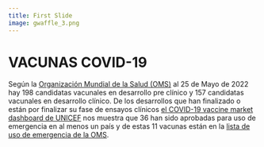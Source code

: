 ```yaml
---
title: First Slide
image: gwaffle_3.png
---
```


# VACUNAS COVID-19

Según la [Organización Mundial de la Salud (OMS)](https://www.who.int/publications/m/item/draft-landscape-of-covid-19-candidate-vaccines) al 25 de Mayo de 2022 hay 198 candidatas vacunales en desarrollo pre clínico y 157 candidatas vacunales en desarrollo clínico. De los desarrollos que han finalizado o están por finalizar su fase de ensayos clínicos [el COVID-19 vaccine market dashboard de UNICEF](https://www.unicef.org/supply/covid-19-vaccine-market-dashboard) nos muestra que 36 han sido aprobadas para uso de emergencia en al menos un país y de estas 11 vacunas están en la [lista de uso de emergencia de la OMS](https://extranet.who.int/pqweb/vaccines/vaccinescovid-19-vaccine-eul-issued).
